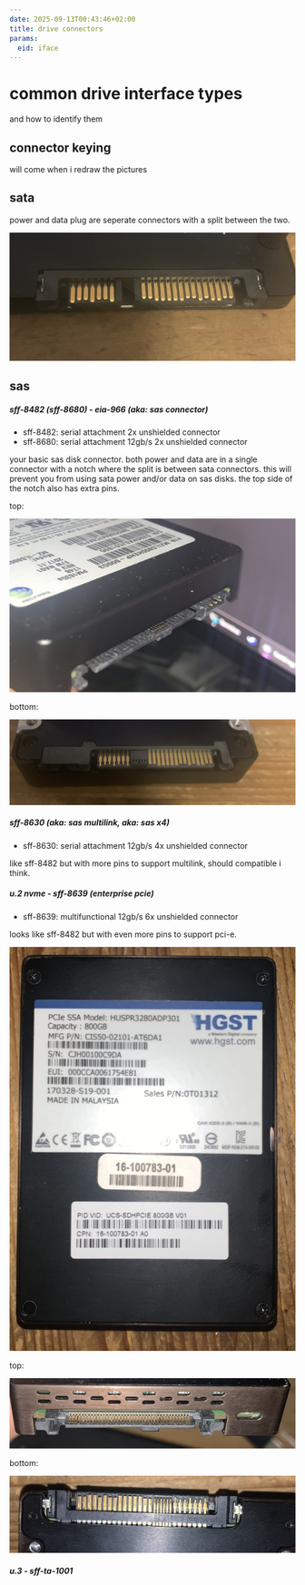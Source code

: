 ```yaml
---
date: 2025-09-13T00:43:46+02:00
title: drive connectors
params:
  eid: iface
---
```


# common drive interface types
and how to identify them

## connector keying

will come when i redraw the pictures

## sata

power and data plug are seperate connectors with a split between the two.

![badsata](badsata.jpg)

## sas 

##### sff-8482 (sff-8680) - eia-966 (aka: sas connector)
* sff-8482: serial attachment 2x unshielded connector
* sff-8680: serial attachment 12gb/s 2x unshielded connector 

your basic sas disk connector. both power and data are in a single connector with a notch where the split is between sata connectors. this will prevent you from using sata power and/or data on sas disks. the top side of the notch also has extra pins.

top:

![sastop](sastop.jpg)

bottom:

![sasbottom](sasbottom.jpg)

##### sff-8630 (aka: sas multilink, aka: sas x4)
* sff-8630: serial attachment 12gb/s 4x unshielded connector

like sff-8482 but with more pins to support multilink, should compatible i think.

##### u.2 nvme - sff-8639 (enterprise pcie)
* sff-8639: multifunctional 12gb/s 6x unshielded connector

looks like sff-8482 but with even more pins to support pci-e.

![sn100](sn100.jpg)

top:

![sn100top](sn100top.jpg)

bottom:

![sn100bottom](sn100bottom.jpg)

##### u.3 - sff-ta-1001
